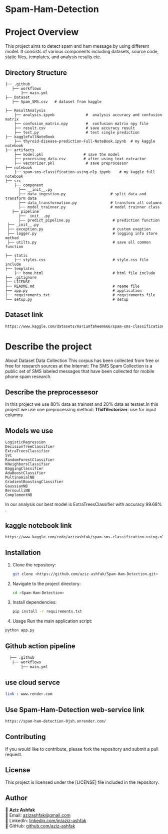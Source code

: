 # Spam-Ham-Detection

# Project Overview
This project aims to detect spam and ham message by using different model. It consists of various components including datasets, source code, static files, templates, and analysis results etc.

## Directory Structure
```
├── .github
   ├── workflows
       ├── main.yml
├── Dataset
   ├── Spam_SMS.csv   # dataset from kaggle

├── ResultAnalysis
    ├── analysis.ipynb              #  analysis accuracy and confusion matrix
    ├── confusion_matrix.npy        #  confusion matrix npy file
    ├── result.csv                  # save accuracy result
    ├── test.py                     # test single prediction 
├── kaggleFullNoteBook 
    ├── thyroid-disease-prediction-Full-NoteBook.ipynb  # my kaggle notebook
├── artifacts 
    ├── model.pkl                  # save the model
    ├── processing_data.csv        # after using text extractor
    ├── vectorizer.pkl              # save preprocessor
├── notebook
    ├── spam-sms-classification-using-nlp.ipynb    # my kaggle full notebook
├── src  
    ├── component
      ├── __init__.py
      ├── data_ingestion.py                    # split data and transform data 
      ├── data_transformation.py               # transform all columns
      ├── model_trainner.py                    # model trainner class
   ├── pipeline
      ├── _init__.py
      ├── predict_pipeline.py                   # prediction function
 ├── _init__.py
 ├── exception.py                               # custom exeption
 ├── logger.py                                  # logging info store method
 ├── utilts.py                                  # save all common function
   
├── static
    ├── styles.css                              # style.css file include     
├── templates
    ├── home.html                               # html file include           
├── .gitignore             
├── LICENSE                                    
├── README.md                                   # reame file
├── app.py                                      # application 
├── requirements.txt                            # requirements file
└── setup.py                                    # setup 
```

## Dataset link 

```bash
https://www.kaggle.com/datasets/mariumfaheem666/spam-sms-classification-using-nlp/data
```
# Describe the project
About Dataset
Data Collection
This corpus has been collected from free or free for research sources at the Internet:
The SMS Spam Collection is a public set of SMS labeled messages that have been collected for mobile phone spam research.
## Describe the preprocessesor 
In this project we use 80% data as trainset and  20% data as testset.In this project we use  one preprocessing method:
      **TfidfVectorizer**: use for input columns
     
## Models we use 
    LogisticRegression
    DecisionTreeClassifier
    ExtraTreesClassifier
    SVC
    RandomForestClassifier
    KNeighborsClassifier
    BaggingClassifier
    AdaBoostClassifier
    MultinomialNB
    GradientBoostingClassifier
    GaussianNB
    BernoulliNB
    ComplementNB

In our analysis our best model is ExtraTreesClassifier with accuracy 99.68% .

## kaggle notebook link
```bash 
https://www.kaggle.com/code/azizashfak/spam-sms-classification-using-nlp
```

## Installation
1. Clone the repository:
   ```bash
   git clone <https://github.com/aziz-ashfak/Spam-Ham-Detection.git>
   ```
2. Navigate to the project directory:
   ```bash
   cd <Spam-Ham-Detection>
   ```
3. Install dependencies:
   ```bash
   pip install -r requirements.txt
4. Usage
Run the main application script:
```bash
python app.py
   ```
## Github action pipeline 
``` bash 
  ├── .github
   ├── workflows
       ├── main.yml
```
## use cloud servce 
```bash 
link : www.render.com
```
## Use Spam-Ham-Detection web-service link

```bash
https://spam-ham-detection-0jsh.onrender.com/
```
## Contributing
If you would like to contribute, please fork the repository and submit a pull request.

## License
This project is licensed under the [LICENSE] file included in the repository.

## Author

👤 **Aziz Ashfak**  
📧 Email: [azizashfak@gmail.com](mailto:azizashfak@gmail.com)  
🔗 LinkedIn: [linkedin.com/in/aziz-ashfak](https://www.linkedin.com/in/aziz-ashfak1/)  
🐙 GitHub: [github.com/aziz-ashfak](https://github.com/aziz-ashfak/)  
